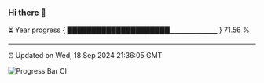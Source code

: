 ### Hi there 👋

⏳ Year progress { █████████████████████▁▁▁▁▁▁▁▁▁ } 71.56 %

---

⏰ Updated on Wed, 18 Sep 2024 21:36:05 GMT

![Progress Bar CI](https://github.com/IshwaranRudhara/GIT-ACTION/workflows/Progress%20Bar%20CI/badge.svg)
